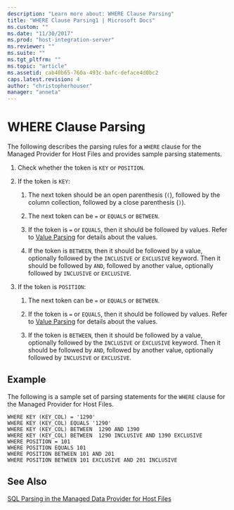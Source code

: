 ```yaml
---
description: "Learn more about: WHERE Clause Parsing"
title: "WHERE Clause Parsing1 | Microsoft Docs"
ms.custom: ""
ms.date: "11/30/2017"
ms.prod: "host-integration-server"
ms.reviewer: ""
ms.suite: ""
ms.tgt_pltfrm: ""
ms.topic: "article"
ms.assetid: cab40b65-760a-493c-bafc-deface4d0bc2
caps.latest.revision: 4
author: "christopherhouser"
manager: "anneta"
---
```

# WHERE Clause Parsing
The following describes the parsing rules for a `WHERE` clause for the Managed Provider for Host Files and provides sample parsing statements.  
  
1.  Check whether the token is `KEY` or `POSITION`.  
  
2.  If the token is `KEY`:  
  
    1.  The next token should be an open parenthesis (`(`), followed by the column collection, followed by a close parenthesis (`)`).  
  
    2.  The next token can be `=` or `EQUALS` or `BETWEEN`.  
  
    3.  If the token is `=` or `EQUALS`, then it should be followed by values. Refer to [Value Parsing](../core/value-parsing1.md) for details about the values.  
  
    4.  If the token is `BETWEEN`, then it should be followed by a value, optionally followed by the `INCLUSIVE` or `EXCLUSIVE` keyword. Then it should be followed by `AND`, followed by another value, optionally followed by `INCLUSIVE` or `EXCLUSIVE`.  
  
3.  If the token is `POSITION`:  
  
    1.  The next token can be `=` or `EQUALS` or `BETWEEN`.  
  
    2.  If the token is `=` or `EQUALS`, then it should be followed by values. Refer to [Value Parsing](../core/value-parsing1.md) for details about the values.  
  
    3.  If the token is `BETWEEN`, then it should be followed by a value, optionally followed by the `INCLUSIVE` or `EXCLUSIVE` keyword. Then it should be followed by `AND`, followed by another value, optionally followed by `INCLUSIVE` or `EXCLUSIVE`.  
  
## Example  
 The following is a sample set of parsing statements for the `WHERE` clause for the Managed Provider for Host Files.  
  
```  
WHERE KEY (KEY_COL) = '1290'  
WHERE KEY (KEY_COL) EQUALS '1290'  
WHERE KEY (KEY_COL) BETWEEN  1290 AND 1390  
WHERE KEY (KEY_COL) BETWEEN  1290 INCLUSIVE AND 1390 EXCLUSIVE  
WHERE POSITION = 101  
WHERE POSITION EQUALS 101  
WHERE POSITION BETWEEN 101 AND 201  
WHERE POSITION BETWEEN 101 EXCLUSIVE AND 201 INCLUSIVE  
```  
  
## See Also  
 [SQL Parsing in the Managed Data Provider for Host Files](../core/sql-parsing-in-the-managed-data-provider-for-host-files2.md)
